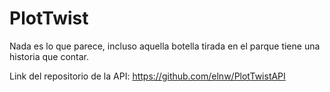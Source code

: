 # PlotTwist
Nada es lo que parece, incluso aquella botella tirada en el parque tiene una historia que contar.

Link del repositorio de la API:
https://github.com/elnw/PlotTwistAPI

